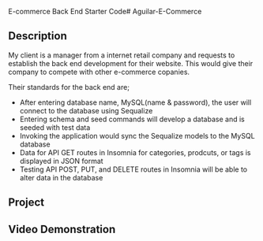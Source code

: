 E-commerce Back End Starter Code# Aguilar-E-Commerce

## Description
My client is a manager from a internet retail company and requests to establish the back end development for their website.
This would give their company to compete with other e-commerce copanies.

Their standards for the back end are;
  * After entering database name, MySQL(name & password), the user will connect to the database using Sequalize
  * Entering schema and seed commands will develop a database and is seeded with test data
  * Invoking the application would sync the Sequalize models to the MySQL database
  * Data for API GET routes in Insomnia for categories, prodcuts, or tags is displayed in JSON format
  * Testing API POST, PUT, and DELETE routes in Insomnia will be able to alter data in the database

## Project

## Video Demonstration
